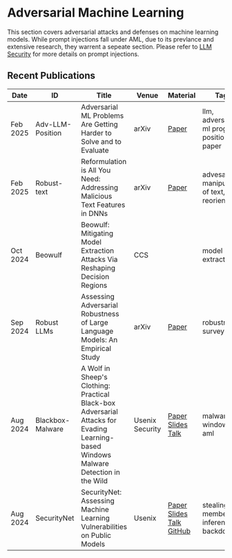 # Adversarial Machine Learning
This section covers adversarial attacks and defenses on machine learning models. While prompt injections fall under AML, due to its prevlance and extensive research, they warrent a sepeate section. Please refer to [LLM Security](https://github.com/nabeelxy/ai-security-guide/tree/main/security_for_ai/llm_security) for more details on prompt injections.

## Recent Publications
| Date | ID | Title | Venue | Material | Tags | Code | Summary |
|---|---|---|---|---|---|---|---|
| Feb 2025 | Adv-LLM-Position | Adversarial ML Problems Are Getting Harder to Solve and to Evaluate | arXiv | [Paper](https://arxiv.org/pdf/2502.02260) | llm, adversarial ml progress, position paper | | |
| Feb 2025 | Robust-text | Reformulation is All You Need: Addressing Malicious Text Features in DNNs | arXiv | [Paper](https://arxiv.org/pdf/2502.00652) | advesarial manipulation of text, reorientation | | |
| Oct 2024 | Beowulf | Beowulf: Mitigating Model Extraction Attacks Via Reshaping Decision Regions | CCS | | model extraction| |[Link](https://github.com/nabeelxy/ai-security-guide/tree/main/security_for_ai/adversarial_machine_learning/summaries/202410_aml_ccs_beowulf_summary.txt) |
| Sep 2024 | Robust LLMs | Assessing Adversarial Robustness of Large Language Models: An Empirical Study | arXiv | [Paper](https://arxiv.org/pdf/2405.02764) | robustness, survey | | |
| Aug 2024 | Blackbox-Malware | A Wolf in Sheep's Clothing: Practical Black-box Adversarial Attacks for Evading Learning-based Windows Malware Detection in the Wild | Usenix Security | [Paper](https://www.usenix.org/system/files/usenixsecurity24-ling.pdf) [Slides](https://www.usenix.org/system/files/usenixsecurity24_slides-ling.pdf) [Talk](https://youtu.be/hmMD1cr3WBo) | malware, windows, aml | | |
| Aug 2024 | SecurityNet | SecurityNet: Assessing Machine Learning Vulnerabilities on Public Models | Usenix | [Paper](https://www.usenix.org/system/files/sec24summer-prepub-617-zhang-boyang.pdf) [Slides](https://www.usenix.org/system/files/usenixsecurity24_slides-zhang-boyang.pdf) [Talk](https://youtu.be/tQvCGHO8cvM) [GitHub](https://trustairlab.github.io/SecurityNet/)| stealing, membership inference, backdoor | | |
